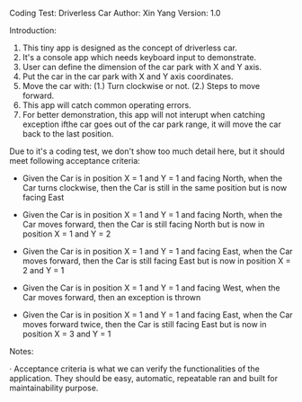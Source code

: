 Coding Test: Driverless Car
Author: Xin Yang
Version: 1.0

Introduction:
1. This tiny app is designed as the concept of driverless car.
2. It's a console app which needs keyboard input to demonstrate.
3. User can define the dimension of the car park with X and Y axis.
4. Put the car in the car park with X and Y axis coordinates.
5. Move the car with:
    (1.) Turn clockwise or not. 
    (2.) Steps to move forward.
6. This app will catch common operating errors.
7. For better demonstration, this app will not interupt when catching exception ifthe car goes out of the car park range, it will move the car back to the last position.

Due to it's a coding test, we don't show too much detail here, but it should meet following acceptance criteria:

- Given the Car is in position X = 1 and Y = 1 and facing North, when the Car turns clockwise, then the Car is still in the same position but is now facing East

- Given the Car is in position X = 1 and Y = 1 and facing North, when the Car moves forward, then the Car is still facing North but is now in position X = 1 and Y = 2

- Given the Car is in position X = 1 and Y = 1 and facing East, when the Car moves forward, then the Car is still facing East but is now in position X = 2 and Y = 1

- Given the Car is in position X = 1 and Y = 1 and facing West, when the Car moves forward, then an exception is thrown

- Given the Car is in position X = 1 and Y = 1 and facing East, when the Car moves forward twice, then the Car is still facing East but is now in position X = 3 and Y = 1

Notes:

·  Acceptance criteria is what we can verify the functionalities of the application. They should be easy, automatic, repeatable ran and built for maintainability purpose.
